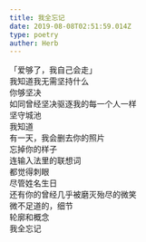 ```yaml
---  
title: 我全忘记  
date: 2019-08-08T02:51:59.014Z  
type: poetry  
auther: Herb     
---  
```

「爱够了，我自己会走」  
我知道我无需坚持什么  
你够坚决  
如同曾经坚决驱逐我的每一个人一样  
坚守城池    
我知道  
有一天，我会删去你的照片  
忘掉你的样子  
连输入法里的联想词  
都觉得刺眼    
尽管姓名生日  
还有你的曾经几乎被磨灭殆尽的微笑  
微不足道的，细节  
轮廓和概念  
我全忘记  
